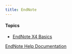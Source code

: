```yaml
---
title: EndNote
---
```




#### Topics

- [EndNote X4 Basics]({{site.baseurl}}/resources/how-to-guides/use-specific-software/endnote/endnote-x4-basics)

[EndNote Help Documentation](https://support.clarivate.com/Endnote/s/)

